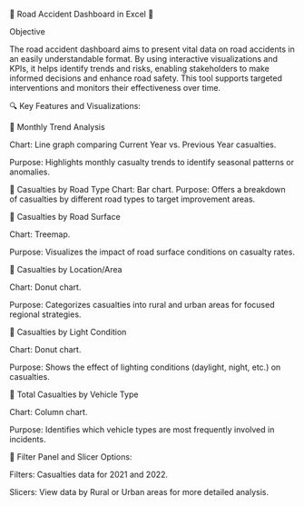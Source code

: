 🌟 Road Accident Dashboard in Excel 🌟

Objective

The road accident dashboard aims to present vital data on road accidents in an easily understandable format. By using interactive visualizations and KPIs, it helps identify trends and risks, enabling stakeholders to make informed decisions and enhance road safety. This tool supports targeted interventions and monitors their effectiveness over time.

🔍 Key Features and Visualizations:

	Monthly Trend Analysis

Chart: Line graph comparing Current Year vs. Previous Year casualties.

Purpose: Highlights monthly casualty trends to identify seasonal patterns or anomalies.

	Casualties by Road Type
Chart: Bar chart.
Purpose: Offers a breakdown of casualties by different road types to target improvement areas.


	Casualties by Road Surface

Chart: Treemap.

Purpose: Visualizes the impact of road surface conditions on casualty rates.


	Casualties by Location/Area

Chart: Donut chart.

Purpose: Categorizes casualties into rural and urban areas for focused regional strategies.


	Casualties by Light Condition

Chart: Donut chart.

Purpose: Shows the effect of lighting conditions (daylight, night, etc.) on casualties.


	Total Casualties by Vehicle Type

Chart: Column chart.

Purpose: Identifies which vehicle types are most frequently involved in incidents.


	Filter Panel and Slicer Options:

Filters: Casualties data for 2021 and 2022.

Slicers: View data by Rural or Urban areas for more detailed analysis.


